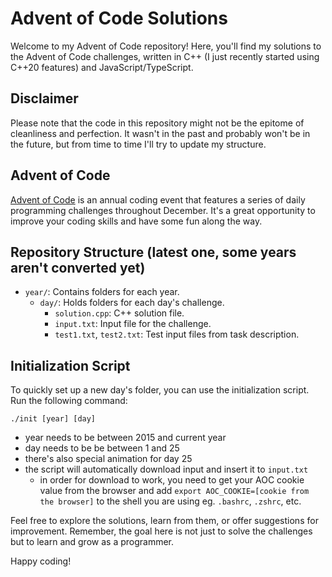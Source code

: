 # Advent of Code Solutions

Welcome to my Advent of Code repository! Here, you'll find my solutions to the Advent of Code challenges, written in C++ (I just recently started using C++20 features) and JavaScript/TypeScript.

## Disclaimer

Please note that the code in this repository might not be the epitome of cleanliness and perfection. It wasn't in the past and probably won't be in the future, but from time to time I'll try to update my structure.

## Advent of Code

[Advent of Code](https://adventofcode.com/) is an annual coding event that features a series of daily programming challenges throughout December. It's a great opportunity to improve your coding skills and have some fun along the way.

## Repository Structure (latest one, some years aren't converted yet)

- `year/`: Contains folders for each year.
  - `day/`: Holds folders for each day's challenge.
    - `solution.cpp`: C++ solution file.
    - `input.txt`: Input file for the challenge.
    - `test1.txt`, `test2.txt`: Test input files from task description.

## Initialization Script

To quickly set up a new day's folder, you can use the initialization script. Run the following command:

`./init [year] [day]`
- year needs to be between 2015 and current year
- day needs to be be between 1 and 25
- there's also special animation for day 25
- the script will automatically download input and insert it to `input.txt`
  - in order for download to work, you need to get your AOC cookie value from the browser and add `export AOC_COOKIE=[cookie from the browser]` to the shell you are using eg. `.bashrc`, `.zshrc`, etc.

Feel free to explore the solutions, learn from them, or offer suggestions for improvement. Remember, the goal here is not just to solve the challenges but to learn and grow as a programmer.

Happy coding!
